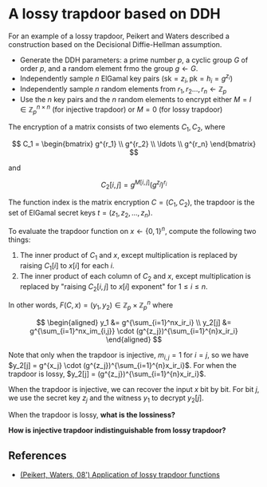 # A lossy trapdoor based on DDH
For an example of a lossy trapdoor, Peikert and Waters described a construction based on the Decisional Diffie-Hellman assumption.

- Generate the DDH parameters: a prime number $p$, a cyclic group $G$ of order $p$, and a random element frmo the group $g \leftarrow G$. 
- Independently sample $n$ ElGamal key pairs $(\text{sk} = z_i, \text{pk} = h_i = g^{z_i})$
- Independently sample $n$ random elements from $r_1, r_2 \ldots, r_n \leftarrow \mathbb{Z}_p$
- Use the $n$ key pairs and the $n$ random elements to encrypt either $M = I \in \mathbb{Z}_p^{n \times n}$ (for injective trapdoor) or $M = 0$ (for lossy trapdoor)

The encryption of a matrix consists of two elements $C_1, C_2$, where

$$
C_1 = \begin{bmatrix}
g^{r_1} \\ g^{r_2} \\ \ldots \\ g^{r_n}
\end{bmatrix}
$$

and 

$$
C_2[i, j] = g^{M[i,j]} (g^{z_j})^{r_i}
$$

The function index is the matrix encryption $C = (C_1, C_2)$, the trapdoor is the set of ElGamal secret keys $t = (z_1, z_2, \ldots, z_n)$.

To evaluate the trapdoor function on $x \leftarrow \{0, 1\}^n$, compute the following two things:

1. The inner product of $C_1$ and $x$, except multiplication is replaced by raising $C_1[i]$ to $x[i]$ for each $i$.
1. The inner product of each column of $C_2$ and $x$, except multiplication is replaced by "raising $C_2[i, j]$ to $x[i]$ exponent" for $1 \leq i \leq n$.

In other words, $F(C, x) = (y_1, y_2) \in \mathbb{Z}_p \times \mathbb{Z}_p^n$ where

$$
\begin{aligned}
y_1 &= g^{\sum_{i=1}^nx_ir_i} \\
y_2[j] &= g^{\sum_{i=1}^nx_im_{i,j}} \cdot (g^{z_j})^{\sum_{i=1}^{n}x_ir_i}
\end{aligned}
$$

Note that only when the trapdoor is injective, $m_{i, j} = 1$ for $i = j$, so we have $y_2[j] = g^{x_j} \cdot (g^{z_j})^{\sum_{i=1}^{n}x_ir_i}$. For when the trapdoor is lossy, $y_2[j] = (g^{z_j})^{\sum_{i=1}^{n}x_ir_i}$.

When the trapdoor is injective, we can recover the input $x$ bit by bit. For bit $j$, we use the secret key $z_j$ and the witness $y_1$ to decrypt $y_2[j]$.

When the trapdoor is lossy, **what is the lossiness?**

**How is injective trapdoor indistinguishable from lossy trapdoor?**


## References
- [(Peikert, Waters, 08') Application of lossy trapdoor functions](https://eprint.iacr.org/2007/279.pdf)